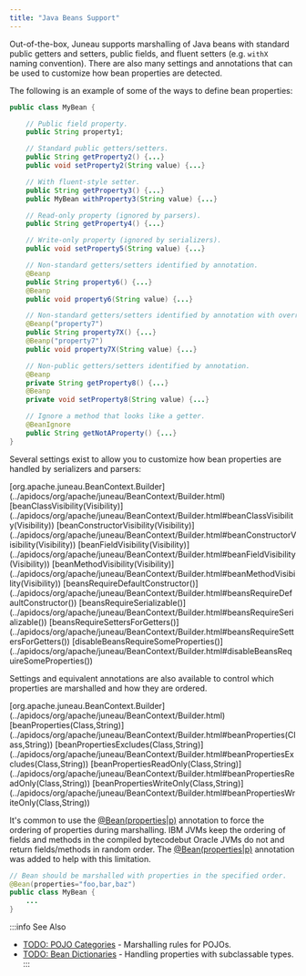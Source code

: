 ```yaml
---
title: "Java Beans Support"
---
```


Out-of-the-box, Juneau supports marshalling of Java beans with standard public getters and setters, public
fields, and fluent setters (e.g. `withX` naming convention).  There are also many settings and
annotations that can be used to customize how bean properties are detected.  

The following is an example of some of the ways to define bean properties:

```java
public class MyBean {

    // Public field property.
    public String property1;

    // Standard public getters/setters.
    public String getProperty2() {...}
    public void setProperty2(String value) {...}

    // With fluent-style setter.
    public String getProperty3() {...}
    public MyBean withProperty3(String value) {...}

    // Read-only property (ignored by parsers).
    public String getProperty4() {...}

    // Write-only property (ignored by serializers).
    public void setProperty5(String value) {...}

    // Non-standard getters/setters identified by annotation.
    @Beanp
    public String property6() {...}
    @Beanp
    public void property6(String value) {...}

    // Non-standard getters/setters identified by annotation with overridden names.
    @Beanp("property7")
    public String property7X() {...}
    @Beanp("property7")
    public void property7X(String value) {...}

    // Non-public getters/setters identified by annotation.
    @Beanp
    private String getProperty8() {...}
    @Beanp
    private void setProperty8(String value) {...}

    // Ignore a method that looks like a getter.
    @BeanIgnore
    public String getNotAProperty() {...}
}
```

Several settings exist to allow you to customize how bean properties are handled by serializers and parsers:

<tree>
<java-class>[org.apache.juneau.BeanContext.Builder](../apidocs/org/apache/juneau/BeanContext/Builder.html)</java-class>
<node-1><java-method>[beanClassVisibility(Visibility)](../apidocs/org/apache/juneau/BeanContext/Builder.html#beanClassVisibility(Visibility))</java-method></node-1>
<node-1><java-method>[beanConstructorVisibility(Visibility)](../apidocs/org/apache/juneau/BeanContext/Builder.html#beanConstructorVisibility(Visibility))</java-method></node-1>
<node-1><java-method>[beanFieldVisibility(Visibility)](../apidocs/org/apache/juneau/BeanContext/Builder.html#beanFieldVisibility(Visibility))</java-method></node-1>
<node-1><java-method>[beanMethodVisibility(Visibility)](../apidocs/org/apache/juneau/BeanContext/Builder.html#beanMethodVisibility(Visibility))</java-method></node-1>
<node-1><java-method>[beansRequireDefaultConstructor()](../apidocs/org/apache/juneau/BeanContext/Builder.html#beansRequireDefaultConstructor())</java-method></node-1>
<node-1><java-method>[beansRequireSerializable()](../apidocs/org/apache/juneau/BeanContext/Builder.html#beansRequireSerializable())</java-method></node-1>
<node-1><java-method>[beansRequireSettersForGetters()](../apidocs/org/apache/juneau/BeanContext/Builder.html#beansRequireSettersForGetters())</java-method></node-1>
<node-1><java-method>[disableBeansRequireSomeProperties()](../apidocs/org/apache/juneau/BeanContext/Builder.html#disableBeansRequireSomeProperties())</java-method></node-1>
</tree>

Settings and equivalent annotations are also available to control which properties are marshalled and how they are ordered.

<tree>
<java-class>[org.apache.juneau.BeanContext.Builder](../apidocs/org/apache/juneau/BeanContext/Builder.html)</java-class>
<node-1><java-method>[beanProperties(Class,String)](../apidocs/org/apache/juneau/BeanContext/Builder.html#beanProperties(Class,String))</java-method></node-1>
<node-1><java-method>[beanPropertiesExcludes(Class,String)](../apidocs/org/apache/juneau/BeanContext/Builder.html#beanPropertiesExcludes(Class,String))</java-method></node-1>
<node-1><java-method>[beanPropertiesReadOnly(Class,String)](../apidocs/org/apache/juneau/BeanContext/Builder.html#beanPropertiesReadOnly(Class,String))</java-method></node-1>
<node-1><java-method>[beanPropertiesWriteOnly(Class,String)](../apidocs/org/apache/juneau/BeanContext/Builder.html#beanPropertiesWriteOnly(Class,String))</java-method></node-1>
</tree>

It's common to use the [@Bean(properties|p)](../apidocs/org/apache/juneau/annotation/Bean.html#properties) annotation to force the ordering
of properties during marshalling.  IBM JVMs keep the ordering of fields and methods in the compiled bytecodebut
Oracle JVMs do not and return fields/methods in random order.  The [@Bean(properties|p)](../apidocs/org/apache/juneau/annotation/Bean.html#properties) annotation was added to
help with this limitation.

```java
// Bean should be marshalled with properties in the specified order.
@Bean(properties="foo,bar,baz")
public class MyBean {
    ...
}
```

:::info See Also
- [TODO: POJO Categories](TODO.md) - Marshalling rules for POJOs.
- [TODO: Bean Dictionaries](TODO.md) - Handling properties with subclassable types.
:::
